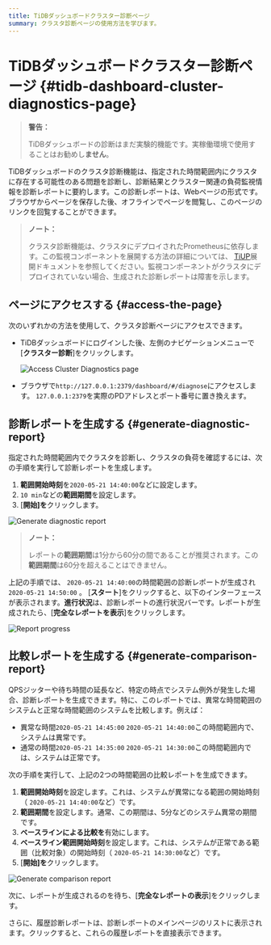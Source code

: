 ```yaml
---
title: TiDBダッシュボードクラスター診断ページ
summary: クラスタ診断ページの使用方法を学びます。
---
```


# TiDBダッシュボードクラスター診断ページ {#tidb-dashboard-cluster-diagnostics-page}

> **警告：**
>
> TiDBダッシュボードの診断はまだ実験的機能です。実稼働環境で使用することはお勧めし**ません**。

TiDBダッシュボードのクラスタ診断機能は、指定された時間範囲内にクラスタに存在する可能性のある問題を診断し、診断結果とクラスター関連の負荷監視情報を診断レポートに要約します。この診断レポートは、Webページの形式です。ブラウザからページを保存した後、オフラインでページを閲覧し、このページのリンクを回覧することができます。

> **ノート：**
>
> クラスタ診断機能は、クラスタにデプロイされたPrometheusに依存します。この監視コンポーネントを展開する方法の詳細については、 [TiUP](/tiup/tiup-overview.md)展開ドキュメントを参照してください。監視コンポーネントがクラスタにデプロイされていない場合、生成された診断レポートは障害を示します。

## ページにアクセスする {#access-the-page}

次のいずれかの方法を使用して、クラスタ診断ページにアクセスできます。

-   TiDBダッシュボードにログインした後、左側のナビゲーションメニューで[**クラスター診断**]をクリックします。

    ![Access Cluster Diagnostics page](/media/dashboard/dashboard-diagnostics-access.png)

-   ブラウザで`http://127.0.0.1:2379/dashboard/#/diagnose`にアクセスします。 `127.0.0.1:2379`を実際のPDアドレスとポート番号に置き換えます。

## 診断レポートを生成する {#generate-diagnostic-report}

指定された時間範囲内でクラスタを診断し、クラスタの負荷を確認するには、次の手順を実行して診断レポートを生成します。

1.  **範囲開始時刻**を`2020-05-21 14:40:00`などに設定します。
2.  `10 min`などの**範囲期間**を設定します。
3.  [**開始]を**クリックします。

![Generate diagnostic report](/media/dashboard/dashboard-diagnostics-gen-report.png)

> **ノート：**
>
> レポートの**範囲期間**は1分から60分の間であることが推奨されます。この<strong>範囲期間</strong>は60分を超えることはできません。

上記の手順では、 `2020-05-21 14:40:00`の時間範囲の診断レポートが生成され`2020-05-21 14:50:00` 。 [**スタート**]をクリックすると、以下のインターフェースが表示されます。<strong>進行状況</strong>は、診断レポートの進行状況バーです。レポートが生成されたら、[<strong>完全なレポートを表示</strong>]をクリックします。

![Report progress](/media/dashboard/dashboard-diagnostics-gen-process.png)

## 比較レポートを生成する {#generate-comparison-report}

QPSジッターや待ち時間の延長など、特定の時点でシステム例外が発生した場合、診断レポートを生成できます。特に、このレポートでは、異常な時間範囲のシステムと正常な時間範囲のシステムを比較します。例えば：

-   異常な時間`2020-05-21 14:45:00` `2020-05-21 14:40:00`この時間範囲内で、システムは異常です。
-   通常の時間`2020-05-21 14:35:00` `2020-05-21 14:30:00`この時間範囲内では、システムは正常です。

次の手順を実行して、上記の2つの時間範囲の比較レポートを生成できます。

1.  **範囲開始時刻**を設定します。これは、システムが異常になる範囲の開始時刻（ `2020-05-21 14:40:00`など）です。
2.  **範囲期間**を設定します。通常、この期間は、5分などのシステム異常の期間です。
3.  **ベースラインによる比較を**有効にします。
4.  **ベースライン範囲開始時刻**を設定します。これは、システムが正常である範囲（比較対象）の開始時刻（ `2020-05-21 14:30:00`など）です。
5.  [**開始]を**クリックします。

![Generate comparison report](/media/dashboard/dashboard-diagnostics-gen-compare-report.png)

次に、レポートが生成されるのを待ち、[**完全なレポートの表示**]をクリックします。

さらに、履歴診断レポートは、診断レポートのメインページのリストに表示されます。クリックすると、これらの履歴レポートを直接表示できます。
